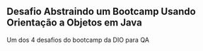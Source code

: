 ## Desafio Abstraindo um Bootcamp Usando Orientação a Objetos em Java

Um dos 4 desafios do bootcamp da DIO para QA
